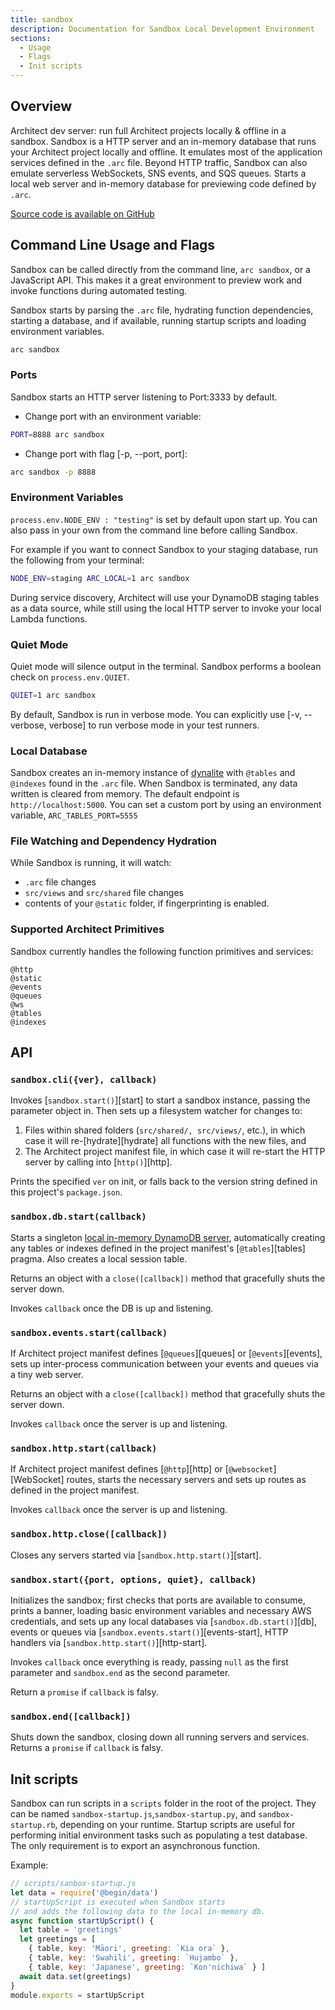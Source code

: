 ```yaml
---
title: sandbox
description: Documentation for Sandbox Local Development Environment
sections:
  - Usage
  - Flags
  - Init scripts
---
```


## Overview
Architect dev server: run full Architect projects locally & offline in a sandbox. Sandbox is a HTTP server and an in-memory database that runs your Architect project locally and offline. It emulates most of the application services defined in the `.arc` file. Beyond HTTP traffic, Sandbox can also emulate serverless WebSockets, SNS events, and SQS queues.
Starts a local web server and in-memory database for previewing code defined by `.arc`.

[Source code is available on GitHub](https://github.com/architect/sandbox/)

## Command Line Usage and Flags
Sandbox can be called directly from the command line, `arc sandbox`, or a JavaScript API. This makes it a great environment to preview work and invoke functions during automated testing.

Sandbox starts by parsing the `.arc` file, hydrating function dependencies, starting a database, and if available, running startup scripts and loading environment variables. 
```bash
arc sandbox
```

### Ports
Sandbox starts an HTTP server listening to Port:3333 by default.

- Change port with an environment variable:
```bash
PORT=8888 arc sandbox
```
- Change port with flag [-p, --port, port]:
```bash
arc sandbox -p 8888
```

### Environment Variables
`process.env.NODE_ENV : "testing"` is set by default upon start up. You can also pass in your own from the command line before calling Sandbox. 

For example if you want to connect Sandbox to your staging database, run the following from your terminal: 
```bash
NODE_ENV=staging ARC_LOCAL=1 arc sandbox
```
During service discovery, Architect will use your DynamoDB staging tables as a data source, while still using the local HTTP server to invoke your local Lambda functions.

### Quiet Mode
Quiet mode will silence output in the terminal. Sandbox performs a boolean check on `process.env.QUIET`. 
```bash
QUIET=1 arc sandbox
```
By default, Sandbox is run in verbose mode. You can explicitly use [-v, --verbose, verbose] to run verbose mode in your test runners.


### Local Database
Sandbox creates an in-memory instance of [dynalite](https://github.com/mhart/dynalite) with `@tables` and `@indexes` found in the `.arc` file. When Sandbox is terminated, any data written is cleared from memory. The default endpoint is `http://localhost:5000`. You can set a custom port by using an environment variable, `ARC_TABLES_PORT=5555`

### File Watching and Dependency Hydration
While Sandbox is running, it will watch:
- `.arc` file changes
- `src/views` and `src/shared` file changes
- contents of your `@static` folder, if fingerprinting is enabled. 

### Supported Architect Primitives
Sandbox currently handles the following function primitives and services: 
```
@http
@static
@events
@queues
@ws
@tables
@indexes
```

## API

### `sandbox.cli({ver}, callback)`

Invokes [`sandbox.start()`][start] to start a sandbox instance, passing the parameter object in. Then sets up a filesystem watcher for changes to:

1. Files within shared folders (`src/shared/, src/views/`, etc.), in which case it will re-[hydrate][hydrate] all functions with the new files, and
2. The Architect project manifest file, in which case it will re-start the HTTP server by calling into [`http()`][http].

Prints the specified `ver` on init, or falls back to the version string defined in this project's `package.json`.

### `sandbox.db.start(callback)`

Starts a singleton [local in-memory DynamoDB server](https://www.npmjs.com/package/dynalite), automatically creating any tables or indexes defined in the project manifest's [`@tables`][tables] pragma. Also creates a local session table.

Returns an object with a `close([callback])` method that gracefully shuts the server down.

Invokes `callback` once the DB is up and listening.

### `sandbox.events.start(callback)`

If Architect project manifest defines [`@queues`][queues] or [`@events`][events], sets up inter-process communication between your events and queues via a tiny web server.

Returns an object with a `close([callback])` method that gracefully shuts the server down.

Invokes `callback` once the server is up and listening.

### `sandbox.http.start(callback)`

If Architect project manifest defines [`@http`][http] or [`@websocket`][WebSocket] routes, starts the necessary servers and sets up routes as defined in the project manifest.

Invokes `callback` once the server is up and listening.

### `sandbox.http.close([callback])`

Closes any servers started via [`sandbox.http.start()`][start].

### `sandbox.start({port, options, quiet}, callback)`

Initializes the sandbox; first checks that ports are available to consume, prints a banner, loading basic environment variables and necessary AWS credentials, and sets up any local databases via [`sandbox.db.start()`][db], events or queues via [`sandbox.events.start()`][events-start], HTTP handlers via [`sandbox.http.start()`][http-start].

Invokes `callback` once everything is ready, passing `null` as the first parameter and `sandbox.end` as the second parameter.

Return a `promise` if `callback` is falsy.

### `sandbox.end([callback])`

Shuts down the sandbox, closing down all running servers and services. Returns a `promise` if `callback` is falsy.

## Init scripts

Sandbox can run scripts in a `scripts` folder in the root of the project. They can be named `sandbox-startup.js`,`sandbox-startup.py`, and `sandbox-startup.rb`, depending on your runtime. Startup scripts are useful for performing initial environment tasks such as populating a test database. The only requirement is to export an asynchronous function.

Example: 
```js
// scripts/sanbox-startup.js
let data = require('@begin/data')
// startUpScript is executed when Sandbox starts
// and adds the following data to the local in-memory db.
async function startUpScript() {
  let table = 'greetings'
  let greetings = [
    { table, key: 'Māori', greeting: `Kia ora` },
    { table, key: 'Swahili', greeting: `Hujambo` },
    { table, key: 'Japanese', greeting: `Kon'nichiwa` } ]
  await data.set(greetings)
}
module.exports = startUpScript
```

